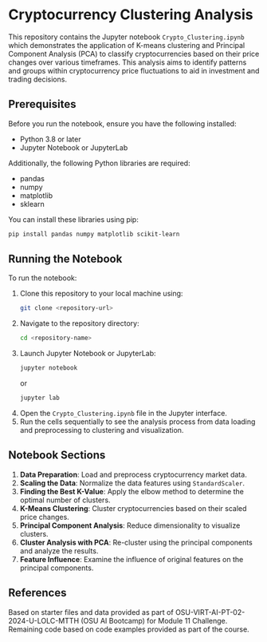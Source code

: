 # Cryptocurrency Clustering Analysis

This repository contains the Jupyter notebook `Crypto_Clustering.ipynb` which demonstrates the application of K-means clustering and Principal Component Analysis (PCA) to classify cryptocurrencies based on their price changes over various timeframes. This analysis aims to identify patterns and groups within cryptocurrency price fluctuations to aid in investment and trading decisions.

## Prerequisites

Before you run the notebook, ensure you have the following installed:
- Python 3.8 or later
- Jupyter Notebook or JupyterLab

Additionally, the following Python libraries are required:
- pandas
- numpy
- matplotlib
- sklearn

You can install these libraries using pip:

```bash
pip install pandas numpy matplotlib scikit-learn
```

## Running the Notebook

To run the notebook:
1. Clone this repository to your local machine using:
   ```bash
   git clone <repository-url>
   ```
2. Navigate to the repository directory:
   ```bash
   cd <repository-name>
   ```
3. Launch Jupyter Notebook or JupyterLab:
   ```bash
   jupyter notebook
   ```
   or
   ```bash
   jupyter lab
   ```
4. Open the `Crypto_Clustering.ipynb` file in the Jupyter interface.
5. Run the cells sequentially to see the analysis process from data loading and preprocessing to clustering and visualization.

## Notebook Sections

1. **Data Preparation**: Load and preprocess cryptocurrency market data.
2. **Scaling the Data**: Normalize the data features using `StandardScaler`.
3. **Finding the Best K-Value**: Apply the elbow method to determine the optimal number of clusters.
4. **K-Means Clustering**: Cluster cryptocurrencies based on their scaled price changes.
5. **Principal Component Analysis**: Reduce dimensionality to visualize clusters.
6. **Cluster Analysis with PCA**: Re-cluster using the principal components and analyze the results.
7. **Feature Influence**: Examine the influence of original features on the principal components.

## References
Based on starter files and data provided as part of OSU-VIRT-AI-PT-02-2024-U-LOLC-MTTH (OSU AI Bootcamp) for Module 11 Challenge. Remaining code based on code examples provided as part of the course.

